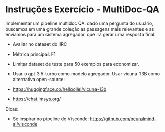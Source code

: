 # Instruções Exercício - MultiDoc-QA

Implementar um pipeline multidoc QA: dado uma pergunta do usuário, buscamos em uma grande coleção as passagens mais relevantes e as enviamos para um sistema agregador, que irá gerar uma resposta final.

- Avaliar no dataset do IIRC
- Métrica principal: F1
- Limitar dataset de teste para 50 exemplos para economizar.
- Usar o gpt-3.5-turbo como modelo agregador. Usar vicuna-13B como alternativa open-source:

 - https://huggingface.co/helloollel/vicuna-13b
 - https://chat.lmsys.org/

Dicas:

- Se inspirar no pipeline do Visconde: https://github.com/neuralmind-ai/visconde
